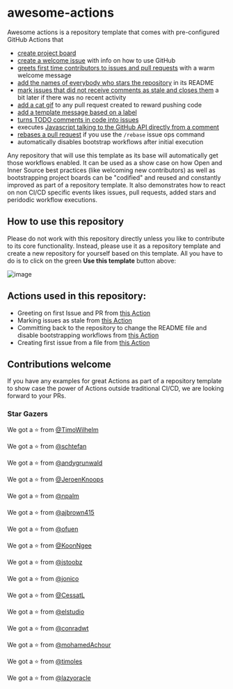 # awesome-actions

Awesome actions is a repository template that comes with pre-configured GitHub Actions that
* [create project board](.github/workflows/bootstrap.yml)
* [create a welcome issue](.github/workflows/bootstrap.yml) with info on how to use GitHub
* [greets first time contributors to issues and pull requests](.github/workflows/greetings.yml) with a warm welcome message
* [add the names of everybody who stars the repository](.github/workflows/add-stars.yml#L9-L17) in its README
* [mark issues that did not receive comments as stale and closes them](.github/workflows/stale.yml) a bit later if there was no recent activity
* [add a cat gif](https://github.blog/2020-04-09-featured-actions-from-the-github-actions-hackathon/#action-cats) to any pull request created to reward pushing code
* [add a template message based on a label](https://github.blog/2020-04-09-featured-actions-from-the-github-actions-hackathon/#actions-label-commenter)
* [turns TODO comments in code into issues](https://github.blog/2020-04-09-featured-actions-from-the-github-actions-hackathon/#todo-to-issue)
* executes [Javascript talking to the GitHub API directly from a comment](https://github.blog/2020-04-09-featured-actions-from-the-github-actions-hackathon/#actions-comment-run)
* [rebases a pull request](https://github.com/marketplace/actions/automatic-rebase) if you use the `/rebase` issue ops command
* automatically disables bootstrap workflows after initial execution

Any repository that will use this template as its base will automatically get those workflows enabled. It can be used as a show case on how Open and Inner Source best practices (like welcoming new contributors) as well as bootstrapping project boards can be "codified" and reused and constantly improved as part of a repository template. It also demonstrates how to react on non CI/CD specific events likes issues, pull requests, added stars and peridodic workflow executions.

## How to use this repository

Please do not work with this repository directly unless you like to contribute to its core functionality. Instead, please use it as a repository template and create a new repository for yourself based on this template. All you have to do is to click on the green __Use this template__ button above:

![image](https://user-images.githubusercontent.com/1872314/64283899-a8f1c780-cf58-11e9-8998-55872ef55784.png)


## Actions used in this repository:

- Greeting on first Issue and PR from [this Action](https://github.com/actions/first-interaction)
- Marking issues as stale from [this Action](https://github.com/actions/stale)
- Committing back to the repository to change the README file and disable bootstrapping workflows from [this Action](https://github.com/elstudio/actions-js-build/tree/master/commit)
- Creating first issue from a file from [this Action](https://github.com/peter-evans/create-issue-from-file)

## Contributions welcome

If you have any examples for great Actions as part of a repository template to show case the power of Actions outside traditional CI/CD, we are looking forward to your PRs.

### Star Gazers


We got a :star: from [@TimoWilhelm](https://github.com/TimoWilhelm)

We got a :star: from [@schtefan](https://github.com/schtefan)

We got a :star: from [@andygrunwald](https://github.com/andygrunwald)

We got a :star: from [@JeroenKnoops](https://github.com/JeroenKnoops)

We got a :star: from [@npalm](https://github.com/npalm)

We got a :star: from [@ajbrown415](https://github.com/ajbrown415)

We got a :star: from [@ofuen](https://github.com/ofuen)

We got a :star: from [@KoonNgee](https://github.com/KoonNgee)

We got a :star: from [@jstoobz](https://github.com/jstoobz)

We got a :star: from [@jonico](https://github.com/jonico)

We got a :star: from [@CessatL](https://github.com/CessatL)

We got a :star: from [@elstudio](https://github.com/elstudio)

We got a :star: from [@conradwt](https://github.com/conradwt)

We got a :star: from [@mohamedAchour](https://github.com/mohamedAchour)

We got a :star: from [@timoles](https://github.com/timoles)

We got a :star: from [@lazyoracle](https://github.com/lazyoracle)
